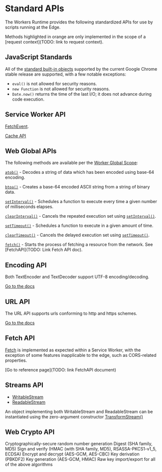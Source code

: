 # Standard APIs

The Workers Runtime provides the following standardized APIs for use by scripts running at the Edge.

Methods highlighted in orange are only implemented in the scope of a [request context](TODO: link to request context).

## JavaScript Standards

All of the [standard built-in objects](https://developer.mozilla.org/en-US/docs/Web/JavaScript/Reference) supported by the current Google Chrome stable release are supported, with a few notable exceptions:

* `eval()` is not allowed for security reasons.
* `new Function` is not allowed for security reasons.
* `Date.now()` returns the time of the last I/O; it does not advance during code execution.

## Service Worker API

[FetchEvent](https://developer.mozilla.org/en-US/docs/Web/API/FetchEvent).

[Cache API](https://developer.mozilla.org/en-US/docs/Web/API/Cache)

## Web Global APIs

The following methods are available per the [Worker Global Scope](https://developer.mozilla.org/en-US/docs/Web/API/WorkerGlobalScope):

[`atob()`](https://developer.mozilla.org/en-US/docs/Web/API/WindowOrWorkerGlobalScope/atob) - Decodes a string of data which has been encoded using base-64 encoding.

[`btoa()`](https://developer.mozilla.org/en-US/docs/Web/API/WindowOrWorkerGlobalScope/btoa) - Creates a base-64 encoded ASCII string from a string of binary data.

[`setInterval()`](https://developer.mozilla.org/en-US/docs/Web/API/WindowOrWorkerGlobalScope/setInterval) - Schedules a function to execute every time a given number of milliseconds elapses.

[`clearInterval()`](https://developer.mozilla.org/en-US/docs/Web/API/WindowOrWorkerGlobalScope/clearInterval) - Cancels the repeated execution set using [`setInterval()`](https://developer.mozilla.org/en-US/docs/Web/API/WindowOrWorkerGlobalScope/setInterval).

[`setTimeout()`](https://developer.mozilla.org/en-US/docs/Web/API/WindowOrWorkerGlobalScope/setTimeout) - Schedules a function to execute in a given amount of time.

[`clearTimeout()`](https://developer.mozilla.org/en-US/docs/Web/API/WindowOrWorkerGlobalScope/clearTimeout) - Cancels the delayed execution set using [`setTimeout()`](https://developer.mozilla.org/en-US/docs/Web/API/WindowOrWorkerGlobalScope/setTimeout).

[`fetch()`](https://developer.mozilla.org/en-US/docs/Web/API/WindowOrWorkerGlobalScope/fetch) - Starts the process of fetching a resource from the network. See [FetchAPI](TODO: Link Fetch API doc).

## Encoding API

Both TextEncoder and TextDecoder support UTF-8 encoding/decoding.

[Go to the docs](https://developer.mozilla.org/en-US/docs/Web/API/Encoding_API)

## URL API

The URL API supports urls conforming to http and https schemes.

[Go to the docs](https://developer.mozilla.org/en-US/docs/Web/API/URL)

## Fetch API

[Fetch](https://developer.mozilla.org/docs/Web/API/Fetch_API) is implemented as expected within a Service Worker, with the exception of some features inapplicable to the edge, such as CORS-related properties.

[Go to reference page](TODO: link FetchAPI document)

## Streams API

* [WritableStream]()
* [ReadableStream]()

An object implementing both WritableStream and ReadableStream can be instantiated using the zero-argument constructor [TransformStream()]()

## Web Crypto API

Cryptographically-secure random number generation
Digest (SHA family, MD5)
Sign and verify (HMAC (with SHA family, MD5), RSASSA-PKCS1-v1_5, ECDSA)
Encrypt and decrypt (AES-GCM, AES-CBC)
Key derivation (PBKDF2)
Key generation (AES-GCM, HMAC)
Raw key import/export for all of the above algorithms

